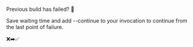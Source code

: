 Previous build has failed? 🥺

Save waiting time and add --continue to your invocation to continue from the last point of failure.

❌➡️✅
